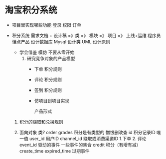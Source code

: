 # 淘宝积分系统
- 项目里实现哪些功能
    登录
    权限
    订单

- 积分系统
    需求文档 + 设计稿 =》类 =》 模块 =》 项目 =》 上线+运维
    程序员懂点产品 
    设计数据库 Mysql
    设计类 UML
    设计原则 
    
    - 学会借鉴 模仿
        不要从零开始 
        1. 研究竞争对象的产品模型
            - 下单
                积分规则
            - 评论
                积分规则
            - 签到
                积分规则
            - 仿项目到项目实现
               
               
               
                产品形式

    1. 积分的赚取和兑换规则
        
    2. 面向对象 类?
        order grades
        积分是有类型的  憎恨删改查
        id  积分记录ID 唯一值
        user_id     用户ID 
        channel_id  赚取或消费渠道ID  1.下单 2. 评论
        event_id    驱动的事件  一些事件的集合
        credit      积分（有增有减） 
        create_time 
        expired_time  过期事件
        
         